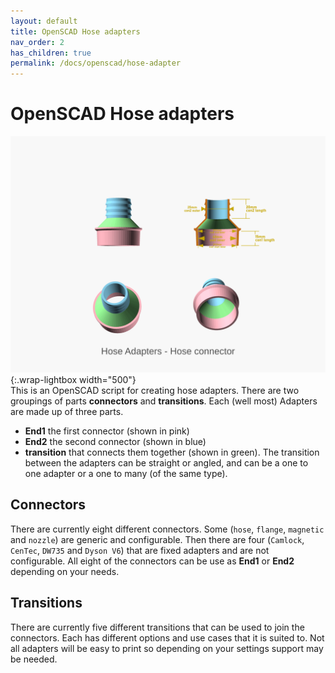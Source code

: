 ```yaml
---
layout: default
title: OpenSCAD Hose adapters
nav_order: 2
has_children: true
permalink: /docs/openscad/hose-adapter
---
```

# OpenSCAD Hose adapters
![Hose Adapter connectors](/assets/openscad/hose-adapters/vacuum_hose_adapter-demo_text.gif){:.wrap-lightbox width="500"}<br>
This is an OpenSCAD script for creating hose adapters. There are two groupings of parts **connectors** and **transitions**. Each (well most) Adapters are made up of three parts.
 - **End1** the first connector (shown in pink)
 - **End2** the second connector (shown in blue)
 - **transition** that connects them together (shown in green). 
The transition between the adapters can be straight or angled, and can be a one to one adapter or a one to many (of the same type).

## Connectors
There are currently eight different connectors. Some (`hose`, `flange`, `magnetic` and `nozzle`) are generic and configurable. Then there are four (`Camlock`, `CenTec`, `DW735` and `Dyson V6`) that are fixed adapters and are not configurable. All eight of the connectors can be use as **End1** or **End2** depending on your needs.

## Transitions 
There are currently five different transitions that can be used to join the connectors. Each has different options and use cases that it is suited to. Not all adapters will be easy to print so depending on your settings support may be needed.